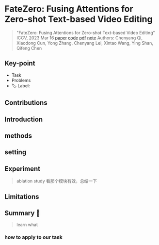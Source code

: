 # FateZero: Fusing Attentions for Zero-shot Text-based Video Editing

> "FateZero: Fusing Attentions for Zero-shot Text-based Video Editing" ICCV, 2023 Mar 16
> [paper](http://arxiv.org/abs/2303.09535v3) [code]() [pdf](./2023_03_ICCV_FateZero--Fusing-Attentions-for-Zero-shot-Text-based-Video-Editing.pdf) [note](./2023_03_ICCV_FateZero--Fusing-Attentions-for-Zero-shot-Text-based-Video-Editing_Note.md)
> Authors: Chenyang Qi, Xiaodong Cun, Yong Zhang, Chenyang Lei, Xintao Wang, Ying Shan, Qifeng Chen

## Key-point

- Task
- Problems
- :label: Label:

## Contributions

## Introduction

## methods

## setting

## Experiment

> ablation study 看那个模块有效，总结一下

## Limitations

## Summary :star2:

> learn what

### how to apply to our task

